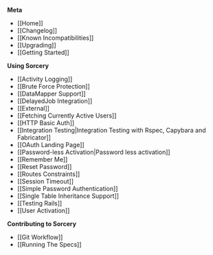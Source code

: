 **Meta**
* [[Home]]
* [[Changelog]]
* [[Known Incompatibilities]]
* [[Upgrading]]
* [[Getting Started]]

**Using Sorcery**
* [[Activity Logging]]
* [[Brute Force Protection]]
* [[DataMapper Support]]
* [[DelayedJob Integration]]
* [[External]]
* [[Fetching Currently Active Users]]
* [[HTTP Basic Auth]]
* [[Integration Testing|Integration Testing with Rspec, Capybara and Fabricator]]
* [[OAuth Landing Page]]
* [[Password-less Activation|Password less activation]]
* [[Remember Me]]
* [[Reset Password]]
* [[Routes Constraints]]
* [[Session Timeout]]
* [[Simple Password Authentication]]
* [[Single Table Inheritance Support]]
* [[Testing Rails]]
* [[User Activation]]

**Contributing to Sorcery**
* [[Git Workflow]]
* [[Running The Specs]]
